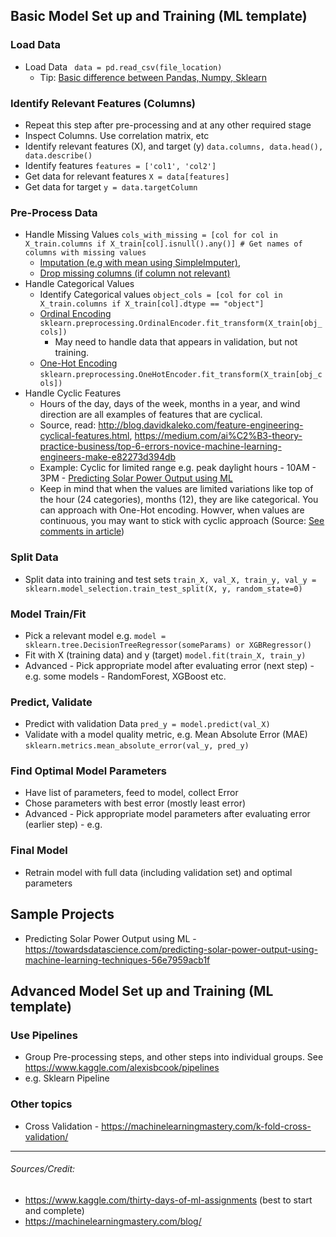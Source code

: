 ## Basic Model Set up and Training (ML template)

### Load Data
* Load Data ` data = pd.read_csv(file_location)`
  * Tip: [Basic difference between Pandas, Numpy, Sklearn](https://www.quora.com/What-is-the-relationship-among-NumPy-SciPy-Pandas-and-Scikit-learn-and-when-should-I-use-each-one-of-them)

### Identify Relevant Features (Columns)
* Repeat this step after pre-processing and at any other required stage
* Inspect Columns. Use correlation matrix, etc 
* Identify relevant features (X), and target (y) `data.columns, data.head(), data.describe()`  
* Identify features `features = ['col1', 'col2']`
* Get data for relevant features `X = data[features]`
* Get data for target `y = data.targetColumn`

### Pre-Process Data
* Handle Missing Values `cols_with_missing = [col for col in X_train.columns if X_train[col].isnull().any()] # Get names of columns with missing values`
  * [Imputation (e.g with mean using SimpleImputer)](https://www.kaggle.com/alexisbcook/missing-values?scriptVersionId=79127568&cellId=8), 
  * [Drop missing columns (if column not relevant)](https://www.kaggle.com/alexisbcook/missing-values?scriptVersionId=79127568&cellId=6)
* Handle Categorical Values
  * Identify Categorical values `object_cols = [col for col in X_train.columns if X_train[col].dtype == "object"]`
  * [Ordinal Encoding](https://www.kaggle.com/alexisbcook/categorical-variables?scriptVersionId=79127496&cellId=12) `sklearn.preprocessing.OrdinalEncoder.fit_transform(X_train[obj_cols])`
    * May need to handle data that appears in validation, but not training.
  * [One-Hot Encoding](https://www.kaggle.com/alexisbcook/categorical-variables?scriptVersionId=79127496&cellId=14) `sklearn.preprocessing.OneHotEncoder.fit_transform(X_train[obj_cols])` 
* Handle Cyclic Features 
  * Hours of the day, days of the week, months in a year, and wind direction are all examples of features that are cyclical. 
  * Source, read: http://blog.davidkaleko.com/feature-engineering-cyclical-features.html, https://medium.com/ai%C2%B3-theory-practice-business/top-6-errors-novice-machine-learning-engineers-make-e82273d394db
  * Example: Cyclic for limited range e.g. peak daylight hours - 10AM - 3PM - [Predicting Solar Power Output using ML](https://towardsdatascience.com/predicting-solar-power-output-using-machine-learning-techniques-56e7959acb1f#:~:text=Secondly%2C%20let%E2%80%99s%20create%20cyclic%20features%20using%20month%20and%20hour%20data.%20It%20should%20be%20noted%20that%20only%20data%20between%2010%20am%20and%203%20pm%20is%20available%20which%20cuts%20out%20the%20period%20when%20the%20systems%20are%20not%20expected%20to%20generate%20power.)
  * Keep in mind that when the values are limited variations like top of the hour (24 categories), months (12), they are like categorical. You can approach with One-Hot encoding. Howver, when values are continuous, you may want to stick with cyclic approach (Source: [See comments in article](http://disq.us/p/24i2yk9))

### Split Data
* Split data into training and test sets `train_X, val_X, train_y, val_y = sklearn.model_selection.train_test_split(X, y, random_state=0)`

### Model Train/Fit
* Pick a relevant model e.g. `model = sklearn.tree.DecisionTreeRegressor(someParams) or XGBRegressor()`
* Fit with X (training data) and y (target) `model.fit(train_X, train_y)`
* Advanced - Pick appropriate model after evaluating error (next step) - e.g. some models - RandomForest, XGBoost etc.

### Predict, Validate
* Predict with validation Data `pred_y = model.predict(val_X)`
* Validate with a model quality metric, e.g. Mean Absolute Error (MAE) `sklearn.metrics.mean_absolute_error(val_y, pred_y)`

### Find Optimal Model Parameters
* Have list of parameters, feed to model, collect Error
* Chose parameters with best error (mostly least error)
* Advanced - Pick appropriate model parameters after evaluating error (earlier step) - e.g.

### Final Model
* Retrain model with full data (including validation set) and optimal parameters


## Sample Projects
* Predicting Solar Power Output using ML - https://towardsdatascience.com/predicting-solar-power-output-using-machine-learning-techniques-56e7959acb1f

## Advanced Model Set up and Training (ML template)
### Use Pipelines
* Group Pre-processing steps, and other steps into individual groups. See https://www.kaggle.com/alexisbcook/pipelines
* e.g. Sklearn Pipeline

### Other topics
* Cross Validation - https://machinelearningmastery.com/k-fold-cross-validation/

---
###### Sources/Credit: 
- https://www.kaggle.com/thirty-days-of-ml-assignments (best to start and complete)
- https://machinelearningmastery.com/blog/
